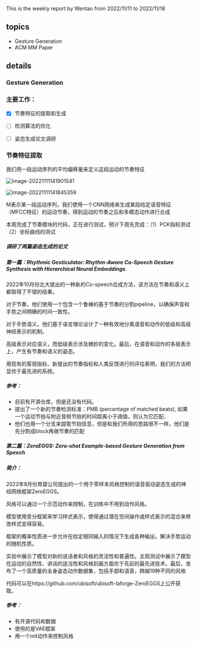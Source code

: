 This is the weekly report by Wentao from 2022/11/11 to  2022/11/18

## topics

- Gesture Generation
- ACM MM Paper

## details



### **Gesture Generation**

### 主要工作：

- [x] 节奏特征的提取和生成
- [ ] 检测算法的优化
- [ ] 姿态生成论文调研



### 节奏特征提取

我们用一段运动序列的平均偏移量来定义这段运动的节奏特征

![image-20221111141901541](C:\Users\41885\AppData\Roaming\Typora\typora-user-images\image-20221111141901541.png)



![image-20221111141845359](C:\Users\41885\AppData\Roaming\Typora\typora-user-images\image-20221111141845359.png)



M表示某一段运动序列，我们使用一个CNN网络来生成某段给定语音特征（MFCC特征）的运动节奏，得到运动的节奏之后和多模态动作进行合成



本周完成了节奏模块的代码，正在进行测试，预计下周先完成：（1）PCK指标测试（2）坐标曲线的测试



##### 调研了两篇姿态生成的论文

##### 第一篇：Rhythmic Gesticulator: Rhythm-Aware Co-Speech Gesture Synthesis with Hierarchical Neural Embeddings

2022年10月份北大提出的一种新的Co-speech合成方法，该方法在节奏和语义上都取得了不错的结果。

对于节奏，他们使用一个包含一个鲁棒的基于节奏的分割pipeline，以确保声音和手势之间明确的时间一致性。

对于手势语义，他们基于语言理论设计了一种有效地分离语音和动作的低级和高级神经表示的机制。

高级表示对应语义，而低级表示涉及微妙的变化。最后，在语音和动作的多层表示上，产生有节奏和语义的姿态。

用现有的客观指标、新提出的节奏指标和人类反馈进行的评估表明，我们的方法明显优于最先进的系统。

##### 参考：

- 目前有开源仓库，但是还没有代码。
- 提出了一个新的节奏检测标准：PMB (percentage of matched beats), 如果一个运动节拍与附近音频节拍的时间距离小于阈值，则认为它匹配、
- 他们也用一个分支来提取节拍信息，但是和我们所用的思路很不一样，他们是先分割成block再做节奏的匹配



##### 第二篇：ZeroEGGS: Zero-shot Example-based Gesture Generation from Speech

##### 简介：

2022年8月份育碧公司提出的一个用于零样本风格控制的语音驱动姿态生成的神经网络框架ZeroEGGS。

风格可以通过一个示范动作来控制，在训练中不用到动作风格。

模型使用变分框架来学习样式表示，使得通过潜在空间操作或样式表示的混合来修改样式变得容易。

框架的概率性质进一步允许在给定相同输入的情况下生成各种输出，解决手势运动的随机性质。

实验中展示了模型对新的说话者和风格的灵活性和普遍性。主观测试中展示了模型在运动的自然性、讲话的适当性和风格刻画方面优于先前的最先进技术。最后，发布了一个高质量的全身姿态动作数据集，包括手部和语音，跨越19种不同的风格

代码可以在https://github.com/ubisoft/ubisoft-laforge-ZeroEGGS上公开获取。

##### 参考：

- 有开源代码和数据
- 使用的是VAE框架
- 用一个init动作来控制风格









